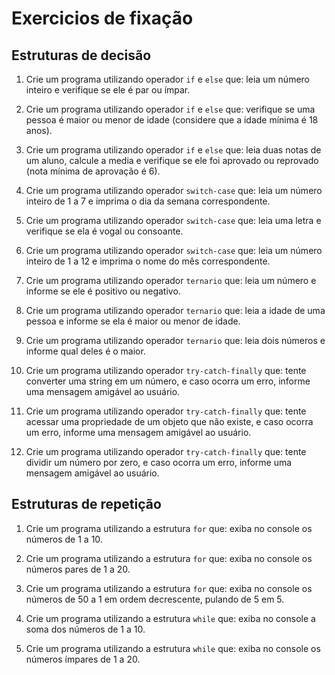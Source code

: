 # Exercicios de fixação

## Estruturas de decisão

1. Crie um programa utilizando operador `if` e `else` que: leia um número inteiro e verifique se ele é par ou ímpar.

2. Crie um programa utilizando operador `if` e `else` que: verifique se uma pessoa é maior ou menor de idade (considere que a idade mínima é 18 anos).

3. Crie um programa utilizando operador `if` e `else` que: leia duas notas de um aluno, calcule a media e verifique se ele foi aprovado ou reprovado (nota mínima de aprovação é 6).

4. Crie um programa utilizando operador `switch-case` que: leia um número inteiro de 1 a 7 e imprima o dia da semana correspondente.

5. Crie um programa utilizando operador `switch-case` que: leia uma letra e verifique se ela é vogal ou consoante.

6. Crie um programa utilizando operador `switch-case` que: leia um número inteiro de 1 a 12 e imprima o nome do mês correspondente.

7. Crie um programa utilizando operador `ternario` que: leia um número e informe se ele é positivo ou negativo.

8. Crie um programa utilizando operador `ternario` que: leia a idade de uma pessoa e informe se ela é maior ou menor de idade.

9. Crie um programa utilizando operador `ternario` que: leia dois números e informe qual deles é o maior.

10. Crie um programa utilizando operador `try-catch-finally` que: tente converter uma string em um número, e caso ocorra um erro, informe uma mensagem amigável ao usuário.

11. Crie um programa utilizando operador `try-catch-finally` que: tente acessar uma propriedade de um objeto que não existe, e caso ocorra um erro, informe uma mensagem amigável ao usuário.

12. Crie um programa utilizando operador `try-catch-finally` que: tente dividir um número por zero, e caso ocorra um erro, informe uma mensagem amigável ao usuário.

## Estruturas de repetição

1. Crie um programa utilizando a estrutura `for` que: exiba no console os números de 1 a 10.

2. Crie um programa  utilizando a estrutura `for` que: exiba no console os números pares de 1 a 20.

3. Crie um programa utilizando a estrutura `for` que: exiba no console os números de 50 a 1 em ordem decrescente, pulando de 5 em 5.

4. Crie um programa utilizando a estrutura `while` que: exiba no console a soma dos números de 1 a 10.

5. Crie um programa utilizando a estrutura `while` que: exiba no console os números ímpares de 1 a 20.
